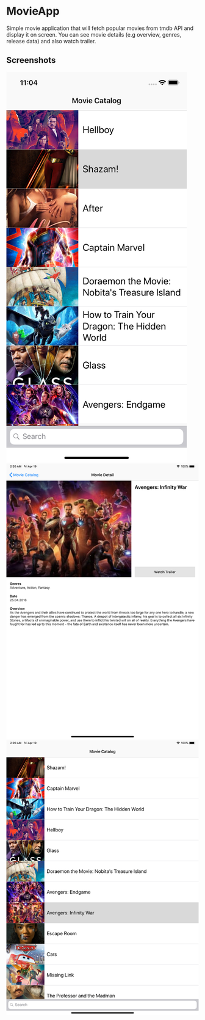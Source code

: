 # MovieApp

Simple movie application that will fetch popular movies from tmdb API and display it on screen.
You can see movie details (e.g overview, genres, release data) and also watch trailer.

## Screenshots

![](/Screenshots/5.png)
![](/Screenshots/6.png)
![](/Screenshots/7.png)

